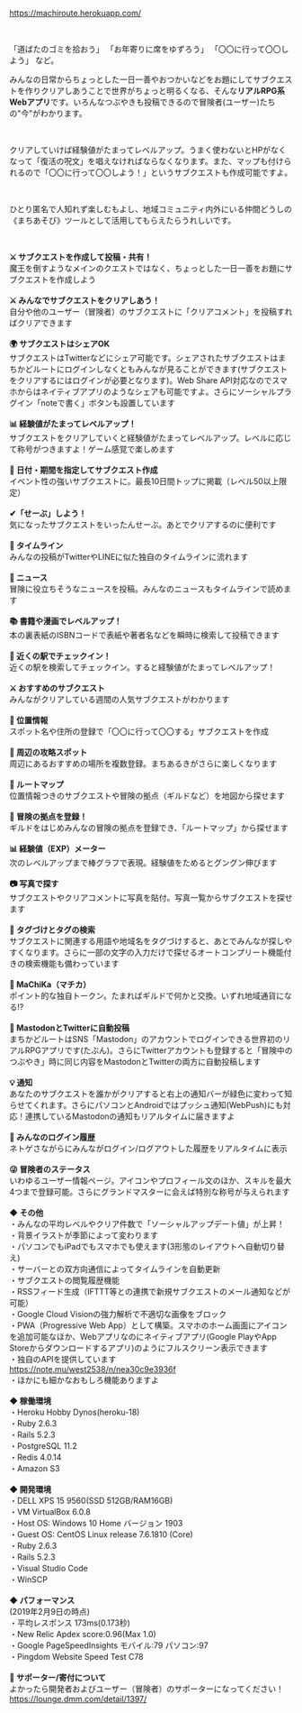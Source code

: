 https://machiroute.herokuapp.com/

<br>

「道ばたのゴミを拾おう」
「お年寄りに席をゆずろう」
「〇〇に行って〇〇しよう」 など。

みんなの日常からちょっとした一日一善やおつかいなどをお題にしてサブクエストを作りクリアしあうことで世界がちょっと明るくなる、そんな<b>リアルRPG系Webアプリ</b>です。いろんなつぶやきも投稿できるので冒険者(ユーザー)たちの"今"がわかります。

<br>

クリアしていけば経験値がたまってレベルアップ。うまく使わないとHPがなくなって「復活の呪文」を唱えなければならなくなります。また、マップも付けられるので「〇〇に行って〇〇しよう！」というサブクエストも作成可能ですよ。

<br>

ひとり匿名で人知れず楽しむもよし、地域コミュニティ内外にいる仲間どうしの《まちあそび》ツールとして活用してもらえたらうれしいです。

<br>

<b>⚔ サブクエストを作成して投稿・共有！</b><br>
魔王を倒すようなメインのクエストではなく、ちょっとした一日一善をお題にサブクエストを作成しよう<br>
<br>
<b>⚔ みんなでサブクエストをクリアしあう！</b><br>
自分や他のユーザー（冒険者）のサブクエストに「クリアコメント」を投稿すればクリアできます<br>
<br>
<b>🌍 サブクエストはシェアOK</b><br>
サブクエストはTwitterなどにシェア可能です。シェアされたサブクエストはまちかどルートにログインしなくともみんなが見ることができます(サブクエストをクリアするにはログインが必要となります)。Web Share API対応なのでスマホからはネイティブアプリのようなシェアも可能ですよ。さらにソーシャルプラグイン「noteで書く」ボタンも設置しています<br>
<br>
<b>📊 経験値がたまってレベルアップ！</b><br>
サブクエストをクリアしていくと経験値がたまってレベルアップ。レベルに応じて称号がつきますよ！ゲーム感覚で楽しめます<br>
<br>
<b>📆 日付・期間を指定してサブクエスト作成</b><br>
イベント性の強いサブクエストに。最長10日間トップに掲載（レベル50以上限定）<br>
<br>
<b>✔「せーぶ」しよう！</b><br>
気になったサブクエストをいったんせーぶ。あとでクリアするのに便利です<br>
<br>
<b>📝 タイムライン</b><br>
みんなの投稿がTwitterやLINEに似た独自のタイムラインに流れます<br>
<br>
<b>📰 ニュース</b><br>
冒険に役立ちそうなニュースを投稿。みんなのニュースもタイムラインで読めます<br>
<br>
<b>📚 書籍や漫画でレベルアップ！</b><br>
本の裏表紙のISBNコードで表紙や著者名などを瞬時に検索して投稿できます<br>
<br>
<b>🚃 近くの駅でチェックイン！</b><br>
近くの駅を検索してチェックイン。すると経験値がたまってレベルアップ！<br>
<br>
<b>⚔ おすすめのサブクエスト</b><br>
みんながクリアしている週間の人気サブクエストがわかります<br>
<br>
<b>🗾 位置情報</b><br>
スポット名や住所の登録で「〇〇に行って〇〇する」サブクエストを作成<br>
<br>
<b>🗾 周辺の攻略スポット</b><br>
周辺にあるおすすめの場所を複数登録。まちあるきがさらに楽しくなります<br>
<br>
<b>🚩 ルートマップ</b><br>
位置情報つきのサブクエストや冒険の拠点（ギルドなど）を地図から探せます<br>
<br>
<b>🕍 冒険の拠点を登録！</b><br>
ギルドをはじめみんなの冒険の拠点を登録でき、「ルートマップ」から探せます<br>
<br>
<b>📊 経験値（EXP）メーター </b><br>
次のレベルアップまで棒グラフで表現。経験値をためるとグングン伸びます<br>
<br>
<b>📷 写真で探す</b><br>
サブクエストやクリアコメントに写真を貼付。写真一覧からサブクエストを探せます<br>
<br>
<b>📎 タグづけとタグの検索</b><br>
サブクエストに関連する用語や地域名をタグづけすると、あとでみんなが探しやすくなります。さらに一部の文字の入力だけで探せるオートコンプリート機能付きの検索機能も備わっています<br>
<br>
<b>🎁 MaChiKa（マチカ）</b><br>
ポイント的な独自トークン。たまればギルドで何かと交換。いずれ地域通貨になる!?<br>
<br>
<b>📣 MastodonとTwitterに自動投稿</b><br>
まちかどルートはSNS「Mastodon」のアカウントでログインできる世界初のリアルRPGアプリです(たぶん)。さらにTwitterアカウントも登録すると「冒険中のつぶやき」時に同じ内容をMastodonとTwitterの両方に自動投稿します<br>
<br>
<b>💡 通知</b><br>
あなたのサブクエストを誰かがクリアすると右上の通知バーが緑色に変わって知らせてくれます。さらにパソコンとAndroidではプッシュ通知(WebPush)にも対応！連携しているMastodonの通知もリアルタイムに届きますよ<br>
<br>
<b>🚪 みんなのログイン履歴</b><br>
ネトゲさながらにみんながログイン/ログアウトした履歴をリアルタイムに表示<br>
<br>
<b>😜 冒険者のステータス</b><br>
いわゆるユーザー情報ページ。アイコンやプロフィール文のほか、スキルを最大4つまで登録可能。さらにグランドマスターに会えば特別な称号が与えられます<br>
<br>
<b>◆ その他</b><br>
・みんなの平均レベルやクリア件数で「ソーシャルアップデート値」が上昇！<br>
・背景イラストが季節によって変わります<br>
・パソコンでもiPadでもスマホでも使えます(3形態のレイアウトへ自動切り替え)<br>
・サーバーとの双方向通信によってタイムラインを自動更新<br>
・サブクエストの閲覧履歴機能<br>
・RSSフィード生成（IFTTT等との連携で新規サブクエストのメール通知などが可能）<br>
・Google Cloud Visionの強力解析で不適切な画像をブロック<br>
・PWA（Progressive Web App）として構築。スマホのホーム画面にアイコンを追加可能なほか、Webアプリなのにネイティブアプリ(Google PlayやApp Storeからダウンロードするアプリ)のようにフルスクリーン表示できます<br>
・独自のAPIを提供しています<br>
https://note.mu/west2538/n/nea30c9e3936f <br>
・ほかにも細かなおもしろ機能ありますよ<br>
<br>
<b>◆ 稼働環境</b><br>
・Heroku Hobby Dynos(heroku-18)<br>
・Ruby 2.6.3<br>
・Rails 5.2.3<br>
・PostgreSQL 11.2<br>
・Redis 4.0.14<br>
・Amazon S3<br>
<br>
<b>◆ 開発環境</b><br>
・DELL XPS 15 9560(SSD 512GB/RAM16GB)<br>
・VM VirtualBox 6.0.8<br>
・Host OS: Windows 10 Home バージョン 1903<br>
・Guest OS: CentOS Linux release 7.6.1810 (Core)<br>
・Ruby 2.6.3<br>
・Rails 5.2.3<br>
・Visual Studio Code<br>
・WinSCP<br>
<br>
<b>◆ パフォーマンス</b><br>
(2019年2月9日の時点)<br>
・平均レスポンス 173ms(0.173秒)<br>
・New Relic Apdex score:0.96(Max 1.0)<br>
・Google PageSpeedInsights モバイル:79 パソコン:97<br>
・Pingdom Website Speed Test C78<br>
<br>
<b>💚 サポーター/寄付について</b><br>
よかったら開発者およびユーザー（冒険者）のサポーターになってください！<br>
https://lounge.dmm.com/detail/1397/